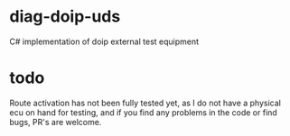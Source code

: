 # diag-doip-uds
C# implementation of doip external test equipment

# todo
Route activation has not been fully tested yet, as I do not have a physical ecu on hand for testing, 
and if you find any problems in the code or find bugs, PR's are welcome.
